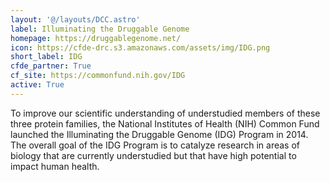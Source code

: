 ```yaml
---
layout: '@/layouts/DCC.astro'
label: Illuminating the Druggable Genome
homepage: https://druggablegenome.net/
icon: https://cfde-drc.s3.amazonaws.com/assets/img/IDG.png
short_label: IDG
cfde_partner: True
cf_site: https://commonfund.nih.gov/IDG
active: True
---
```

To improve our scientific understanding of understudied members of these three protein families, the National Institutes of Health (NIH) Common Fund launched the Illuminating the Druggable Genome (IDG) Program in 2014. The overall goal of the IDG Program is to catalyze research in areas of biology that are currently understudied but that have high potential to impact human health.